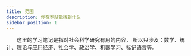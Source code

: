 ```yaml
---
title: 范围
description: 你在本站能找到什么
sidebar_position: 1
---
```

&emsp;&emsp;这里的学习笔记是指对社会科学研究有用的内容，
所以只涉及：数学、统计、理论与应用经济、社会学、政治学、机器学习、标记语言等。  